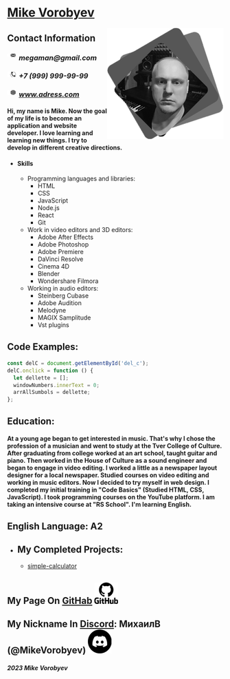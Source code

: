 # [Mike Vorobyev](https://github.com/MikeVorobyev)

<img style="float: right;" src="https://github.com/MikeVorobyev/rsschool-cv/blob/gh-pages/assets/avatar.png">

## Contact Information

### <img style="float: left;" src="https://github.com/MikeVorobyev/rsschool-cv/blob/gh-pages/assets/Mail.png"> _megaman@gmail.com_

### <img style="float: left;" src="https://github.com/MikeVorobyev/rsschool-cv/blob/gh-pages/assets/Tel.png"> _+7 (999) 999-99-99_

### <img style="float: left;" src="https://github.com/MikeVorobyev/rsschool-cv/blob/gh-pages/assets/www.png"> _www.adress.com_

#### Hi, my name is Mike. Now the goal of my life is to become an application and website developer. I love learning and learning new things. I try to develop in different creative directions.

- #### Skills
  - Programming languages and libraries:
    - HTML
    - CSS
    - JavaScript
    - Node.js
    - React
    - Git
  - Work in video editors and 3D editors:
    - Adobe After Effects
    - Adobe Photoshop
    - Adobe Premiere
    - DaVinci Resolve
    - Cinema 4D
    - Blender
    - Wondershare Filmora
  - Working in audio editors:
    - Steinberg Cubase
    - Adobe Audition
    - Melodyne
    - MAGIX Samplitude
    - Vst plugins

## Code Examples:

```javascript
const delC = document.getElementById('del_c');
delC.onclick = function () {
  let dellette = [];
  windowNumbers.innerText = 0;
  arrAllSumbols = dellette;
};
```

## Education:

#### At a young age began to get interested in music. That's why I chose the profession of a musician and went to study at the Tver College of Culture. After graduating from college worked at an art school, taught guitar and piano. Then worked in the House of Culture as a sound engineer and began to engage in video editing. I worked a little as a newspaper layout designer for a local newspaper. Studied courses on video editing and working in music editors. Now I decided to try myself in web design. I completed my initial training in "Code Basics" (Studied HTML, CSS, JavaScript). I took programming courses on the YouTube platform. I am taking an intensive course at "RS School". I'm learning English.

## English Language: A2

- ## My Completed Projects:
  - [simple-calculator](https://mikevorobyev.github.io/simple-calculator-/)

## My Page On [GitHab](https://github.com/MikeVorobyev) [![GitHab](https://github.com/MikeVorobyev/rsschool-cv/blob/gh-pages/assets/GitHub-Logo.png)](https://github.com/MikeVorobyev)

## My Nickname In [Discord](https://discord.com/channels/@me): МихаилВ (@MikeVorobyev) [![Discord](https://github.com/MikeVorobyev/rsschool-cv/blob/gh-pages/assets/logo-discord.png)](https://discord.com/channels/@me)

##### 2023 Mike Vorobyev
